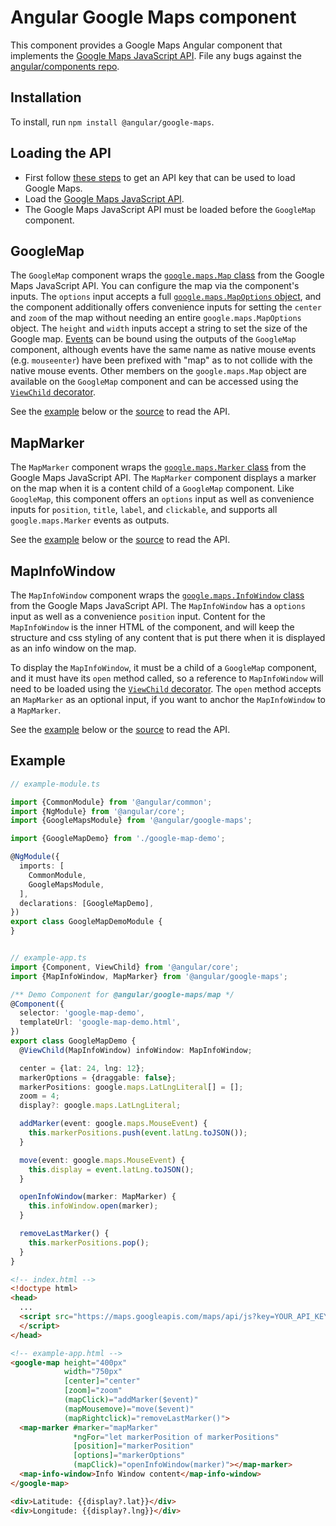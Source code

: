 # Angular Google Maps component

This component provides a Google Maps Angular component that implements the
[Google Maps JavaScript API](https://developers.google.com/maps/documentation/javascript/tutorial).
File any bugs against the [angular/components repo](https://github.com/angular/components/issues).

## Installation

To install, run `npm install @angular/google-maps`.

## Loading the API

- First follow [these steps](https://developers.google.com/maps/gmp-get-started) to get an API key that can be used to load Google Maps.
- Load the [Google Maps JavaScript API](https://developers.google.com/maps/documentation/javascript/tutorial#Loading_the_Maps_API).
- The Google Maps JavaScript API must be loaded before the `GoogleMap` component.

## GoogleMap

The `GoogleMap` component wraps the [`google.maps.Map` class](https://developers.google.com/maps/documentation/javascript/reference/map) from the Google Maps JavaScript API. You can configure the map via the component's inputs. The `options` input accepts a full [`google.maps.MapOptions` object](https://developers.google.com/maps/documentation/javascript/reference/map#MapOptions), and the component additionally offers convenience inputs for setting the `center` and `zoom` of the map without needing an entire `google.maps.MapOptions` object. The `height` and `width` inputs accept a string to set the size of the Google map. [Events](https://developers.google.com/maps/documentation/javascript/reference/map#Map.bounds_changed) can be bound using the outputs of the `GoogleMap` component, although events have the same name as native mouse events (e.g. `mouseenter`) have been prefixed with "map" as to not collide with the native mouse events. Other members on the `google.maps.Map` object are available on the `GoogleMap` component and can be accessed using the [`ViewChild` decorator](https://angular.io/api/core/ViewChild).

See the [example](#example) below or the [source](./google-map/google-map.ts) to read the API.

## MapMarker

The `MapMarker` component wraps the [`google.maps.Marker` class](https://developers.google.com/maps/documentation/javascript/reference/marker#Marker) from the Google Maps JavaScript API. The `MapMarker` component displays a marker on the map when it is a content child of a `GoogleMap` component. Like `GoogleMap`, this component offers an `options` input as well as convenience inputs for `position`, `title`, `label`, and `clickable`, and supports all `google.maps.Marker` events as outputs.

See the [example](#example) below or the [source](./map-marker/map-marker.ts) to read the API.

## MapInfoWindow

The `MapInfoWindow` component wraps the [`google.maps.InfoWindow` class](https://developers.google.com/maps/documentation/javascript/reference/info-window#InfoWindow) from the Google Maps JavaScript API. The `MapInfoWindow` has a `options` input as well as a convenience `position` input. Content for the `MapInfoWindow` is the inner HTML of the component, and will keep the structure and css styling of any content that is put there when it is displayed as an info window on the map.

To display the `MapInfoWindow`, it must be a child of a `GoogleMap` component, and it must have its `open` method called, so a reference to `MapInfoWindow` will need to be loaded using the [`ViewChild` decorator](https://angular.io/api/core/ViewChild). The `open` method accepts an `MapMarker` as an optional input, if you want to anchor the `MapInfoWindow` to a `MapMarker`.

See the [example](#example) below or the [source](./map-info-window/map-info-window.ts) to read the API.

## Example

```typescript
// example-module.ts

import {CommonModule} from '@angular/common';
import {NgModule} from '@angular/core';
import {GoogleMapsModule} from '@angular/google-maps';

import {GoogleMapDemo} from './google-map-demo';

@NgModule({
  imports: [
    CommonModule,
    GoogleMapsModule,
  ],
  declarations: [GoogleMapDemo],
})
export class GoogleMapDemoModule {
}


// example-app.ts
import {Component, ViewChild} from '@angular/core';
import {MapInfoWindow, MapMarker} from '@angular/google-maps';

/** Demo Component for @angular/google-maps/map */
@Component({
  selector: 'google-map-demo',
  templateUrl: 'google-map-demo.html',
})
export class GoogleMapDemo {
  @ViewChild(MapInfoWindow) infoWindow: MapInfoWindow;

  center = {lat: 24, lng: 12};
  markerOptions = {draggable: false};
  markerPositions: google.maps.LatLngLiteral[] = [];
  zoom = 4;
  display?: google.maps.LatLngLiteral;

  addMarker(event: google.maps.MouseEvent) {
    this.markerPositions.push(event.latLng.toJSON());
  }

  move(event: google.maps.MouseEvent) {
    this.display = event.latLng.toJSON();
  }

  openInfoWindow(marker: MapMarker) {
    this.infoWindow.open(marker);
  }

  removeLastMarker() {
    this.markerPositions.pop();
  }
}
```

```html
<!-- index.html -->
<!doctype html>
<head>
  ...
  <script src="https://maps.googleapis.com/maps/api/js?key=YOUR_API_KEY">
  </script>
</head>

<!-- example-app.html -->
<google-map height="400px"
            width="750px"
            [center]="center"
            [zoom]="zoom"
            (mapClick)="addMarker($event)"
            (mapMousemove)="move($event)"
            (mapRightclick)="removeLastMarker()">
  <map-marker #marker="mapMarker"
              *ngFor="let markerPosition of markerPositions"
              [position]="markerPosition"
              [options]="markerOptions"
              (mapClick)="openInfoWindow(marker)"></map-marker>
  <map-info-window>Info Window content</map-info-window>
</google-map>

<div>Latitude: {{display?.lat}}</div>
<div>Longitude: {{display?.lng}}</div>
```
